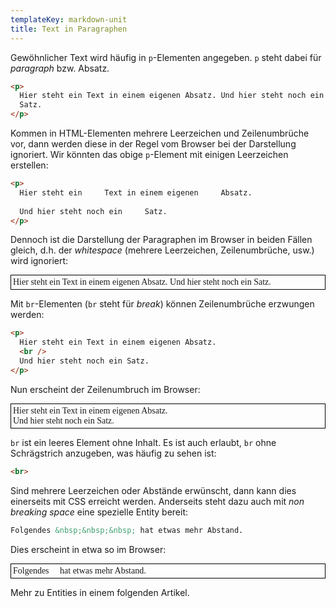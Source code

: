 ```yaml
---
templateKey: markdown-unit
title: Text in Paragraphen
---
```


Gewöhnlicher Text wird häufig in `p`-Elementen angegeben.
`p` steht dabei für _paragraph_ bzw. Absatz.

```html
<p>
  Hier steht ein Text in einem eigenen Absatz. Und hier steht noch ein
  Satz.
</p>
```

Kommen in HTML-Elementen mehrere Leerzeichen und Zeilenumbrüche vor,
dann werden diese in der Regel vom Browser bei der Darstellung ignoriert.
Wir könnten das obige `p`-Element mit einigen Leerzeichen erstellen:

<!-- prettier-ignore-start -->

```html
<p>
  Hier steht ein     Text in einem eigenen     Absatz.
  
  Und hier steht noch ein     Satz.
</p>
```

<!-- prettier-ignore-end -->

Dennoch ist die Darstellung der Paragraphen im Browser in beiden Fällen
gleich, d.h. der _whitespace_ (mehrere Leerzeichen, Zeilenumbrüche, usw.)
wird ignoriert:

<p style="font-family: serif; border: 1px solid black; padding: 3px;">
Hier steht ein Text in einem eigenen Absatz. Und hier steht noch ein
Satz.
</p>

Mit `br`-Elementen (`br` steht für _break_) können Zeilenumbrüche erzwungen
werden:

```html
<p>
  Hier steht ein Text in einem eigenen Absatz.
  <br />
  Und hier steht noch ein Satz.
</p>
```

Nun erscheint der Zeilenumbruch im Browser:

<p style="font-family: serif; border: 1px solid black; padding: 3px;">
Hier steht ein Text in einem eigenen Absatz. 
<br/>
Und hier steht noch ein Satz.
</p>

`br` ist ein leeres Element ohne Inhalt. Es ist auch erlaubt, `br` ohne
Schrägstrich anzugeben, was häufig zu sehen ist:

<!-- prettier-ignore-start -->
```html
<br>
```
<!-- prettier-ignore-end -->

Sind mehrere Leerzeichen oder Abstände erwünscht, dann kann dies einerseits
mit CSS erreicht werden. Anderseits steht dazu auch mit _non breaking space_
eine spezielle Entity bereit:

```html
Folgendes &nbsp;&nbsp;&nbsp; hat etwas mehr Abstand.
```

Dies erscheint in etwa so im Browser:

<p style="font-family: serif; border: 1px solid black; padding: 3px;">
Folgendes &nbsp;&nbsp;&nbsp; hat etwas mehr Abstand.
</p>

Mehr zu Entities in einem folgenden Artikel.

